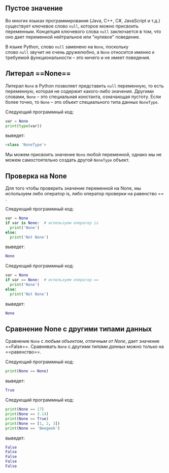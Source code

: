 ## Пустое значение

Во многих языках программирования (Java, C++, C#, JavaScript и т.д.) существует ключевое слово `null`, которое можно присвоить переменным. Концепция ключевого слова `null` заключается в том, что оно дает переменной нейтральное или "нулевое" поведение.

В языке Python, слово `null` заменено на `None`, поскольку слово `null` звучит не очень дружелюбно, а `None` относится именно к требуемой функциональности – это ничего и не имеет поведения.

## Литерал ==None==

Литерал `None` в Python позволяет представить `null` переменную, то есть переменную, которая не содержит какого-либо значения. Другими словами, `None` – это специальная константа, означающая пустоту. Если более точно, то `None` – это объект специального типа данных `NoneType`.

Следующий программный код:

```python
var = None
print(type(var))
```

выведет:

```python
<class 'NoneType'>
```

Мы можем присвоить значение `None` любой переменной, однако мы не можем самостоятельно создать другой `NoneType` объект.


## Проверка на None
Для того чтобы проверить значение переменной на None, мы используем либо оператор is, либо оператор проверки на равенство == .

Следующий программный код:

```python
var = None
if var is None:  # используем оператор is
  print('None')
else:
  print('Not None')
```

выведет:

```python
None
```

Следующий программный код:

```python
var = None
if var == None:  # используем оператор ==
  print('None')
else:
  print('Not None')
```

выведет:

```python
None
```


## Сравнение None с другими типами данных

Сравнение `None` с *любым объектом, отличным от None*, дает значение ==False==.
Сравнивать `None` с *другими типами данных* можно только на ==равенство==.

Следующий программный код:

```python
print(None == None)
```

выведет:

```python
True
```

Следующий программный код:
```python
print(None == 17)
print(None == 3.14)
print(None == True)
print(None == [1, 2, 3])
print(None == 'Beegeek')
```

выведет:

```python
False
False
False
False
False
```